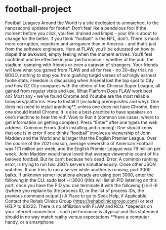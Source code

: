 # football-project
Football Leagues Around the World is a site dedicated to unmatched, to the nanosecond updates for footie*. Don’t feel like a pendulous fool if the moment before you click, you feel drained and limpid - your life is about to change for the better.  If you think “football” is the NFL, don’t. There is much more corruption, nepotism and arrogance than in America - and that’s just from the software engineers.
Here at FLAW, you’ll be educated on how to dispel that awkward, empty feeling when the moment arrives. You’ll feel confident and be effective in your performance - whether at the pub, the stadium, camping with friends or even a caravan of strangers. Your friends will love what you gained from FLAW and all for free - no 30-day trial, no BOGO, nothing to stop you from gushing turgid verses of achingly earnest footie stats. Freedom is discussing when Arsenal lost the top spot to City and how GZ City compares with the others of the Chinese Super League, all gained from regular visits and use.
What Platform Does FLAW work best on?
Most any - we’ve found Chrome and Youtube are the most reliable browsers/platforms.
How to Install It (including prerequisites and why):
One does not need to install anything**, unless one does not have Chrome, then one should install Chrome. It is also a best-practice to have speakers on one’s machine to hear the vid’.
Wow to Run it (common use cases, where to get information on getting complex):
Press “Enter” after one types the web address.
Common Errors (both installing and running):
One should know that one is in error if one thinks “football” involves a viewership of John Madden and the World and is larger that the English Premier League. Over the course of the 2021 season, average viewership of American Football was 17.1 million per week, and the English Premier League was 79 million per week.  John Madden would have loved that average viewership count of his beloved football. But he can’t because he’s dead. Error.
A common running error, is trying to run two JSON servers simultaneously. Close other JSON watches.  If one tries to run a server while another is running, port 3000 balks.  If unknown server locations already are using port 3000, enter the following in the CLI:
sudo lsof -i :3000
((this will list all PID listening on this port, once you have the PID you can terminate it with the following:))
kill -9 <PID>
((where you replace <PID> by the process ID, or the list of process IDs, the previous command output.))
A Place to go to Seek Help, if Applicable:
Contact the Rehab Clinics Group (https://rehabclinicsgroup.com/) or text HELP to 83222. There is no affiliation with FLAW and RCG.
*depends on your internet connection... such performance is atypical and this statement should in no way match reality versus expectations
**have a computer handy, or a smartphone